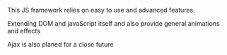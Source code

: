 This JS framework relies on easy to use and advanced features.

Extending DOM and javaScript itself and also provide general animations and effects

Ajax is also planed for a close future